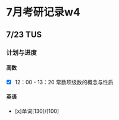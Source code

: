 # 7月考研记录w4

## 7/23 TUS

### 计划与进度
#### 高数
- [x] 12：00 - 13：20 常数项级数的概念与性质
#### 英语
- [x]单词[130]/[100] 
